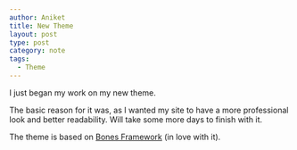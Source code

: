 ```yaml
---
author: Aniket
title: New Theme
layout: post
type: post
category: note
tags:
  - Theme
---
```

I just began my work on my new theme.

The basic reason for it was, as I wanted my site to have a more professional look and better readability. Will take some more days to finish with it.

The theme is based on [Bones Framework][1] (in love with it).

 [1]: http://themble.com/bones/